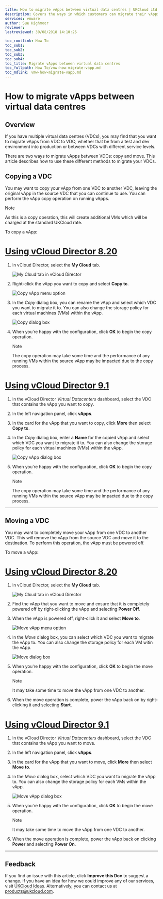 ```yaml
---
title: How to migrate vApps between virtual data centres | UKCloud Ltd
description: Covers the ways in which customers can migrate their vApps between virtual data centres (VDCs)
services: vmware
author: Sue Highmoor
reviewer:
lastreviewed: 30/08/2018 14:10:25

toc_rootlink: How To
toc_sub1:
toc_sub2:
toc_sub3:
toc_sub4:
toc_title: Migrate vApps between virtual data centres
toc_fullpath: How To/vmw-how-migrate-vapp.md
toc_mdlink: vmw-how-migrate-vapp.md
---
```


# How to migrate vApps between virtual data centres

## Overview

If you have multiple virtual data centres (VDCs), you may find that you want to migrate vApps from VDC to VDC; whether that be from a test and dev environment into production or between VDCs with different service levels.

There are two ways to migrate vApps between VDCs: copy and move. This article describes how to use these different methods to migrate your VDCs.

## Copying a VDC

You may want to copy your vApp from one VDC to another VDC, leaving the original vApp in the source VDC that you can continue to use. You can perform the vApp copy operation on running vApps.

> [!NOTE]
> As this is a copy operation, this will create additional VMs which will be charged at the standard UKCloud rate.

To copy a vApp:

# [Using vCloud Director 8.20](#tab/tabid-1)

1. In vCloud Director, select the **My Cloud** tab.

    ![My Cloud tab in vCloud Director](images/vmw-vcd-tab-my-cloud.png)

2. Right-click the vApp you want to copy and select **Copy to**.

    ![Copy vApp menu option](images/vmw-vcd-mnu-copy-vapp.png)

3. In the *Copy* dialog box, you can rename the vApp and select which VDC you want to migrate it to. You can also change the storage policy for each virtual machines (VMs) within the vApp.

    ![Copy dialog box](images/vmw-vcd-copy-vapp.png)

4. When you're happy with the configuration, click **OK** to begin the copy operation.

    > [!NOTE]
    > The copy operation may take some time and the performance of any running VMs within the source vApp may be impacted due to the copy process.

# [Using vCloud Director 9.1](#tab/tabid-2)

1. In the vCloud Director *Virtual Datacenters* dashboard, select the VDC that contains the vApp you want to copy.

2. In the left navigation panel, click **vApps**.

3. In the card for the vApp that you want to copy, click **More** then select **Copy to**.

4. In the *Copy* dialog box, enter a **Name** for the copied vApp and select which VDC you want to migrate it to. You can also change the storage policy for each virtual machines (VMs) within the vApp.

    ![Copy vApp dialog box](images/vmw-vcd91-copy-vapp.png)

5. When you're happy with the configuration, click **OK** to begin the copy operation.

    > [!NOTE]
    > The copy operation may take some time and the performance of any running VMs within the source vApp may be impacted due to the copy process.

***

## Moving a VDC

You may want to completely move your vApp from one VDC to another VDC. This will remove the vApp from the source VDC and move it to the destination. To perform this operation, the vApp must be powered off.

To move a vApp:

# [Using vCloud Director 8.20](#tab/tabid-1)

1. In vCloud Director, select the **My Cloud** tab.

    ![My Cloud tab in vCloud Director](images/vmw-vcd-tab-my-cloud.png)

2. Find the vApp that you want to move and ensure that it is completely powered off by right-clicking the vApp and selecting **Power Off**.

3. When the vApp is powered off, right-click it and select **Move to**.

    ![Move vApp menu option](images/vmw-vcd-mnu-move-vapp.png)

4. In the *Move* dialog box, you can select which VDC you want to migrate the vApp to. You can also change the storage policy for each VM witin the vApp.

    ![Move dialog box](images/vmw-vcd-move-vapp.png)

5. When you're happy with the configuration, click **OK** to begin the move operation.

    > [!NOTE]
    > It may take some time to move the vApp from one VDC to another.

6. When the move operation is complete, power the vApp back on by right-clicking it and selecting **Start**.

# [Using vCloud Director 9.1](#tab/tabid-2)

1. In the vCloud Director *Virtual Datacenters* dashboard, select the VDC that contains the vApp you want to move.

2. In the left navigation panel, click **vApps**.

3. In the card for the vApp that you want to move, click **More** then select **Move to**.

4. In the *Move* dialog box, select which VDC you want to migrate the vApp to. You can also change the storage policy for each VMs within the vApp.

    ![Move vApp dialog box](images/vmw-vcd91-move-vapp.png)

5. When you're happy with the configuration, click **OK** to begin the move operation.

    > [!NOTE]
    > It may take some time to move the vApp from one VDC to another.

6. When the move operation is complete, power the vApp back on clicking **Power** and selecting **Power On**.

***

## Feedback

If you find an issue with this article, click **Improve this Doc** to suggest a change. If you have an idea for how we could improve any of our services, visit [UKCloud Ideas](https://ideas.ukcloud.com). Alternatively, you can contact us at <products@ukcloud.com>.
